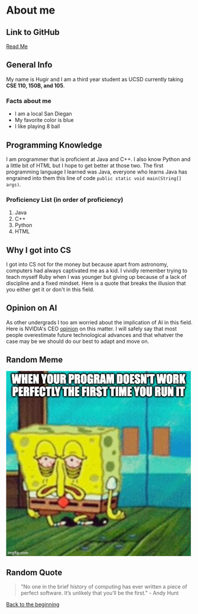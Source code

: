 # About me
## Link to GitHub
[Read Me](README.md)
## General Info
My name is Hugir and I am a third year student as UCSD currently taking **CSE 110, 150B, and 105**.
### Facts about me
- I am a local San Diegan
- My favorite color is blue
- I like playing 8 ball

## Programming Knowledge
I am programmer that is proficient at Java and C++. I also know Python and a little bit of HTML but I hope to get better at those two. The first programming language I learned was Java, everyone who learns Java has engrained into them this line of code ```public static void main(String[] args)```.
### Proficiency List (in order of proficiency)
1. Java
2. C++
3. Python
4. HTML

## Why I got into CS
I got into CS not for the money but because apart from astronomy, computers had always captivated me as a kid. I vividly remember trying to teach myself Ruby when I was younger but giving up because of a lack of discipline and a fixed mindset. Here is a quote that breaks the illusion that you either get it or don't in this field.
## Opinion on AI
As other undergrads I too am worried about the implication of AI in this field. Here is NVIDIA's CEO [opinion](https://developers.slashdot.org/story/24/02/26/1322242/nvidia-ceo-says-kids-shouldnt-learn-to-code?utm_source=rss1.0mainlinkanon&utm_medium=feed) on this matter. I will safely say that most people overestimate future technological advances and that whatver the case may be we should do our best to adapt and move on.
## Random Meme
![Random Meme](meme.png)
## Random Quote
> "No one in the brief history of computing has ever written a piece of perfect software. It’s unlikely that you’ll be the first." - Andy Hunt

[Back to the beginning](#about-me)